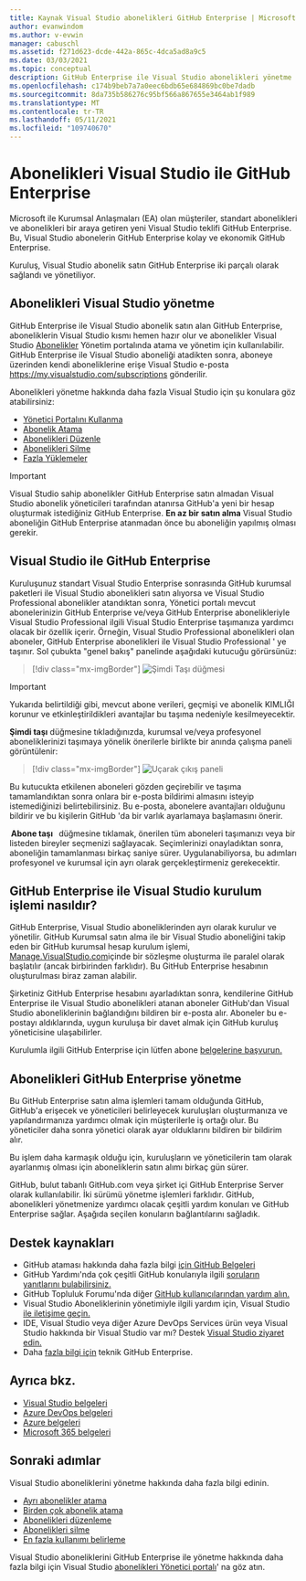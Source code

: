 ```yaml
---
title: Kaynak Visual Studio abonelikleri GitHub Enterprise | Microsoft Docs
author: evanwindom
ms.author: v-evwin
manager: cabuschl
ms.assetid: f271d623-dcde-442a-865c-4dca5ad8a9c5
ms.date: 03/03/2021
ms.topic: conceptual
description: GitHub Enterprise ile Visual Studio abonelikleri yönetme
ms.openlocfilehash: c174b9beb7a7a0eec6bdb65e684869bc0be7dadb
ms.sourcegitcommit: 8da735b586276c95bf566a867655e3464ab1f989
ms.translationtype: MT
ms.contentlocale: tr-TR
ms.lasthandoff: 05/11/2021
ms.locfileid: "109740670"
---
```

# <a name="manage-visual-studio-subscriptions-with-github-enterprise"></a>Abonelikleri Visual Studio ile GitHub Enterprise
Microsoft ile Kurumsal Anlaşmaları (EA) olan müşteriler, standart abonelikleri ve abonelikleri bir araya getiren yeni Visual Studio teklifi GitHub Enterprise. Bu, Visual Studio abonelerin GitHub Enterprise kolay ve ekonomik GitHub Enterprise. 

Kuruluş, Visual Studio abonelik satın GitHub Enterprise iki parçalı olarak sağlandı ve yönetiliyor.

## <a name="manage-visual-studio-subscriptions"></a>Abonelikleri Visual Studio yönetme
GitHub Enterprise ile Visual Studio abonelik satın alan GitHub Enterprise, aboneliklerin Visual Studio kısmı hemen hazır olur ve abonelikler Visual Studio [Abonelikler](https://manage.visualstudio.com) Yönetim portalında atama ve yönetim için kullanılabilir. GitHub Enterprise ile Visual Studio aboneliği atadikten sonra, aboneye üzerinden kendi aboneliklerine erişe Visual Studio e-posta <https://my.visualstudio.com/subscriptions> gönderilir.

Abonelikleri yönetme hakkında daha fazla Visual Studio için şu konulara göz atabilirsiniz:
- [Yönetici Portalını Kullanma](using-admin-portal.md)
- [Abonelik Atama](assign-license.md)
- [Abonelikleri Düzenle](edit-license.md)
- [Abonelikleri Silme](delete-license.md)
- [Fazla Yüklemeler](handle-overclaimed-license.md)

> [!Important]
> Visual Studio sahip abonelikler GitHub Enterprise satın almadan Visual Studio abonelik yöneticileri tarafından atanırsa GitHub'a yeni bir hesap oluşturmak istediğiniz GitHub Enterprise.  **En az bir satın alma** Visual Studio aboneliğin GitHub Enterprise atanmadan önce bu aboneliğin yapılmış olması gerekir.

## <a name="moving-to-visual-studio-with-github-enterprise"></a>Visual Studio ile GitHub Enterprise
Kuruluşunuz standart Visual Studio Enterprise sonrasında GitHub kurumsal paketleri ile Visual Studio abonelikleri satın alıyorsa ve Visual Studio Professional abonelikler atandıktan sonra, Yönetici portalı mevcut abonelerinizin GitHub Enterprise ve/veya GitHub Enterprise abonelikleriyle Visual Studio Professional ilgili Visual Studio Enterprise taşımanıza yardımcı olacak bir özellik içerir.  Örneğin, Visual Studio Professional abonelikleri olan aboneler, GitHub Enterprise abonelikleri ile Visual Studio Professional ' ye taşınır. Sol çubukta "genel bakış" panelinde aşağıdaki kutucuğu görürsünüz:

   > [!div class="mx-imgBorder"]
   > ![Şimdi Taşı düğmesi](_img/assign-github/move-now.png "GitHub Enterprise abonelikleriyle abonelikleri Visual Studio 'ya yükseltmek için ' Şimdi taşı ' düğmesine tıklayın")

> [!IMPORTANT]
> Yukarıda belirtildiği gibi, mevcut abone verileri, geçmişi ve abonelik KIMLIĞI korunur ve etkinleştirildikleri avantajlar bu taşıma nedeniyle kesilmeyecektir.  


**Şimdi taşı** düğmesine tıkladığınızda, kurumsal ve/veya profesyonel aboneliklerinizi taşımaya yönelik önerilerle birlikte bir anında çalışma paneli görüntülenir:

   > [!div class="mx-imgBorder"]
   > ![Uçarak çıkış paneli](_img/assign-github/fly-out.png)

Bu kutucukta etkilenen aboneleri gözden geçirebilir ve taşıma tamamlandıktan sonra onlara bir e-posta bildirimi almasını isteyip istemediğinizi belirtebilirsiniz.  Bu e-posta, abonelere avantajları olduğunu bildirir ve bu kişilerin GitHub 'da bir varlık ayarlamaya başlamasını önerir.  

 **Abone taşı**   düğmesine tıklamak, önerilen tüm aboneleri taşımanızı veya bir listeden bireyler seçmenizi sağlayacak.  Seçimlerinizi onayladıktan sonra, aboneliğin tamamlanması birkaç saniye sürer. Uygulanabiliyorsa, bu adımları profesyonel ve kurumsal için ayrı olarak gerçekleştirmeniz gerekecektir.  

## <a name="what-is-the-visual-studio-with-github-enterprise-setup-process"></a>GitHub Enterprise ile Visual Studio kurulum işlemi nasıldır?
GitHub Enterprise, Visual Studio aboneliklerinden ayrı olarak kurulur ve yönetilir. GitHub Kurumsal satın alma ile bir Visual Studio aboneliğini takip eden bir GitHub kurumsal hesap kurulum işlemi, [Manage.VisualStudio.com](https://manage.visualstudio.com)içinde bir sözleşme oluşturma ile paralel olarak başlatılır (ancak birbirinden farklıdır). Bu GitHub Enterprise hesabının oluşturulması biraz zaman alabilir. 

Şirketiniz GitHub Enterprise hesabını ayarladıktan sonra, kendilerine GitHub Enterprise ile Visual Studio abonelikleri atanan aboneler GitHub'dan Visual Studio aboneliklerinin bağlandığını bildiren bir e-posta alır. Aboneler bu e-postayı aldıklarında, uygun kuruluşa bir davet almak için GitHub kuruluş yöneticisine ulaşabilirler.

Kurulumla ilgili GitHub Enterprise için lütfen abone [belgelerine başvurun.](access-github.md)   

## <a name="manage-github-enterprise-subscriptions"></a>Abonelikleri GitHub Enterprise yönetme
Bu GitHub Enterprise satın alma işlemleri tamam olduğunda GitHub, GitHub'a erişecek ve yöneticileri belirleyecek kuruluşları oluşturmanıza ve yapılandırmanıza yardımcı olmak için müşterilerle iş ortağı olur.  Bu yöneticiler daha sonra yönetici olarak ayar olduklarını bildiren bir bildirim alır.  

Bu işlem daha karmaşık olduğu için, kuruluşların ve yöneticilerin tam olarak ayarlanmış olması için aboneliklerin satın alımı birkaç gün sürer.

GitHub, bulut tabanlı GitHub.com veya şirket içi GitHub Enterprise Server olarak kullanılabilir.  İki sürümü yönetme işlemleri farklıdır.  GitHub, abonelikleri yönetmenize yardımcı olacak çeşitli yardım konuları ve GitHub Enterprise sağlar.  Aşağıda seçilen konuların bağlantılarını sağladık.  

## <a name="support-resources"></a>Destek kaynakları
- GitHub ataması hakkında daha fazla bilgi [için GitHub Belgeleri](https://docs.github.com/en/github/setting-up-and-managing-your-enterprise-account/managing-licenses-for-the-github-enterprise-and-visual-studio-bundle)
- GitHub Yardımı'nda çok çeşitli GitHub konularıyla ilgili [soruların yanıtlarını bulabilirsiniz.](https://help.github.com/en)
- GitHub Topluluk Forumu'nda diğer [GitHub kullanıcılarından yardım alın.](https://github.community/)
- Visual Studio Aboneliklerinin yönetimiyle ilgili yardım için, Visual Studio [ile iletişime geçin.](https://aka.ms/vsadminhelp)
- IDE, Visual Studio veya diğer Azure DevOps Services ürün veya Visual Studio hakkında bir Visual Studio var mı?  Destek [Visual Studio ziyaret edin.](https://visualstudio.microsoft.com/support/)
- Daha [fazla bilgi için](https://support.microsoft.com/supportforbusiness/productselection?sapId=b77fe80f-5417-80bd-4b2a-275cf0018c24) teknik GitHub Enterprise.   

## <a name="see-also"></a>Ayrıca bkz.
- [Visual Studio belgeleri](/visualstudio/)
- [Azure DevOps belgeleri](/azure/devops/)
- [Azure belgeleri](/azure/)
- [Microsoft 365 belgeleri](/microsoft-365/)

## <a name="next-steps"></a>Sonraki adımlar
Visual Studio aboneliklerini yönetme hakkında daha fazla bilgi edinin.
- [Ayrı abonelikler atama](assign-license.md)
- [Birden çok abonelik atama](assign-license-bulk.md)
- [Abonelikleri düzenleme](edit-license.md)
- [Abonelikleri silme](delete-license.md)
- [En fazla kullanımı belirleme](maximum-usage.md)

Visual Studio aboneliklerini GitHub Enterprise ile yönetme hakkında daha fazla bilgi için Visual Studio [abonelikleri Yönetici portalı](https://visualstudio.microsoft.com/subscriptions-administration/)' na göz atın.